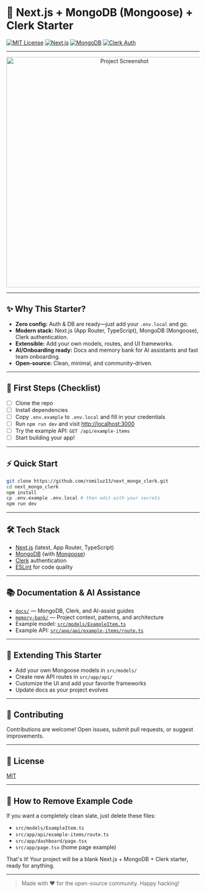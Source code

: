 # 🚀 Next.js + MongoDB (Mongoose) + Clerk Starter

[![MIT License](https://img.shields.io/badge/license-MIT-blue.svg)](./LICENSE)
[![Next.js](https://img.shields.io/badge/Next.js-15-blue?logo=next.js)](https://nextjs.org/)
[![MongoDB](https://img.shields.io/badge/MongoDB-Mongoose-green?logo=mongodb)](https://mongoosejs.com/)
[![Clerk Auth](https://img.shields.io/badge/Auth-Clerk-red?logo=clerk)](https://clerk.com/)

---

<p align="center">
  <img src="docs/screenshot-placeholder.png" alt="Project Screenshot" width="600"/>
</p>

---

## ✨ Why This Starter?
- **Zero config:** Auth & DB are ready—just add your `.env.local` and go.
- **Modern stack:** Next.js (App Router, TypeScript), MongoDB (Mongoose), Clerk authentication.
- **Extensible:** Add your own models, routes, and UI frameworks.
- **AI/Onboarding ready:** Docs and memory bank for AI assistants and fast team onboarding.
- **Open-source:** Clean, minimal, and community-driven.

---

## 🏁 First Steps (Checklist)
- [ ] Clone the repo
- [ ] Install dependencies
- [ ] Copy `.env.example` to `.env.local` and fill in your credentials
- [ ] Run `npm run dev` and visit [http://localhost:3000](http://localhost:3000)
- [ ] Try the example API: `GET /api/example-items`
- [ ] Start building your app!

---

## ⚡ Quick Start

```bash
git clone https://github.com/romiluz13/next_mongo_clerk.git
cd next_mongo_clerk
npm install
cp .env.example .env.local # then edit with your secrets
npm run dev
```

---

## 🛠️ Tech Stack
- [Next.js](https://nextjs.org/) (latest, App Router, TypeScript)
- [MongoDB](https://www.mongodb.com/) (with [Mongoose](https://mongoosejs.com/))
- [Clerk](https://clerk.com/) authentication
- [ESLint](https://eslint.org/) for code quality

---

## 📚 Documentation & AI Assistance
- [`docs/`](./docs/) — MongoDB, Clerk, and AI-assist guides
- [`memory-bank/`](./memory-bank/) — Project context, patterns, and architecture
- Example model: [`src/models/ExampleItem.ts`](./src/models/ExampleItem.ts)
- Example API: [`src/app/api/example-items/route.ts`](./src/app/api/example-items/route.ts)

---

## 🧩 Extending This Starter
- Add your own Mongoose models in `src/models/`
- Create new API routes in `src/app/api/`
- Customize the UI and add your favorite frameworks
- Update docs as your project evolves

---

## 🤝 Contributing
Contributions are welcome! Open issues, submit pull requests, or suggest improvements.

---

## 📄 License
[MIT](./LICENSE)

---

## 🧹 How to Remove Example Code
If you want a completely clean slate, just delete these files:
- `src/models/ExampleItem.ts`
- `src/app/api/example-items/route.ts`
- `src/app/dashboard/page.tsx`
- `src/app/page.tsx` (home page example)

That's it! Your project will be a blank Next.js + MongoDB + Clerk starter, ready for anything.

---

> Made with ❤️ for the open-source community. Happy hacking!
